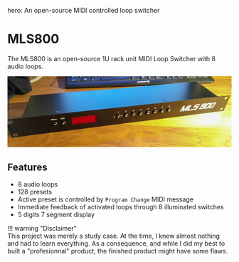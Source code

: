 hero: An open-source MIDI controlled loop switcher

# MLS800

The MLS800 is an open-source 1U rack unit MIDI Loop Switcher with 8 audio loops.  

![MLS800](assets/mls800.jpg)

## Features

* 8 audio loops
* 128 presets
* Active preset is controlled by `Program Change` MIDI message
* Immediate feedback of activated loops through 8 illuminated switches
* 5 digits 7 segment display


!!! warning "Disclaimer"  
	This project was merely a study case. At the time, I knew almost nothing and had to learn everything. As a consequence, and while I did my best to built a "profesionnal" product, the finished product might have some flaws.
